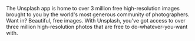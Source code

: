 The Unsplash app is home to over 3 million free high-resolution images brought to you by the world's most generous community of photographers. Want in? Beautiful, free images. With Unsplash, you've got access to over three million high-resolution photos that are free to do-whatever-you-want with.
